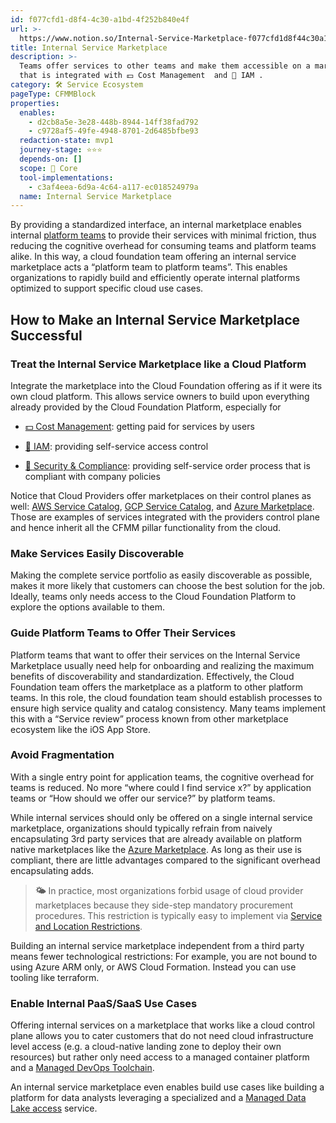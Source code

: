 ```yaml
---
id: f077cfd1-d8f4-4c30-a1bd-4f252b840e4f
url: >-
  https://www.notion.so/Internal-Service-Marketplace-f077cfd1d8f44c30a1bd4f252b840e4f
title: Internal Service Marketplace
description: >-
  Teams offer services to other teams and make them accessible on a marketplace
  that is integrated with 💵 Cost Management  and 🔐 IAM .
category: 🛠 Service Ecosystem
pageType: CFMMBlock
properties:
  enables:
    - d2cb8a5e-3e28-448b-8944-14ff38fad792
    - c9728af5-49fe-4948-8701-2d6485bfbe93
  redaction-state: mvp1
  journey-stage: ⭐️⭐️⭐️
  depends-on: []
  scope: 🏢 Core
  tool-implementations:
    - c3af4eea-6d9a-4c64-a117-ec018524979a
  name: Internal Service Marketplace
---
```


By providing a standardized interface, an internal marketplace enables internal [platform teams](https://teamtopologies.com/key-concepts) to provide their services with minimal friction, thus reducing the cognitive overhead for consuming teams and platform teams alike. In this way, a cloud foundation team offering an internal service marketplace acts a “platform team to platform teams”. This enables organizations to rapidly build and efficiently operate internal platforms optimized to support specific cloud use cases. 

## How to Make an Internal Service Marketplace Successful

### Treat the Internal Service Marketplace like a Cloud Platform

Integrate the marketplace into the Cloud Foundation offering as if it were its own cloud platform. This allows service owners to build upon everything already provided by the Cloud Foundation Platform, especially for

- [💵 Cost Management](../cost-management/readme.md): getting paid for services by users

- [🔐 IAM](../iam/readme.md): providing self-service access control

- [🔖 Security & Compliance](../security-and-compliance/readme.md): providing self-service order process that is compliant with company policies

Notice that Cloud Providers offer marketplaces on their control planes as well: [AWS Service Catalog](https://aws.amazon.com/servicecatalog/), [GCP Service Catalog](https://cloud.google.com/service-catalog), and [Azure Marketplace](https://azuremarketplace.microsoft.com). Those are examples of services integrated with the providers control plane and hence inherit all the CFMM pillar functionality from the cloud.

### Make Services Easily Discoverable

Making the complete service portfolio as easily discoverable as possible, makes it more likely that customers can choose the best solution for the job. Ideally, teams only needs access to the Cloud Foundation Platform to explore the options available to them.

### Guide Platform Teams to Offer Their Services

Platform teams that want to offer their services on the Internal Service Marketplace usually need help for onboarding and realizing the maximum benefits of discoverability and standardization. Effectively, the Cloud Foundation team offers the marketplace as a platform to other platform teams. In this role, the cloud foundation team should establish processes to ensure high service quality and catalog consistency. Many teams implement this with a “Service review” process known from other marketplace ecosystem like the iOS App Store.

### Avoid Fragmentation

With a single entry point for application teams, the cognitive overhead for teams is reduced. No more “where could I find service x?” by application teams or “How should we offer our service?” by platform teams. 

While internal services should only be offered on a single internal service marketplace, organizations should typically refrain from naively encapsulating 3rd party services that are already available on platform native marketplaces like the [Azure Marketplace](https://azuremarketplace.microsoft.com/). As long as their use  is compliant, there are little advantages compared to the significant overhead encapsulating adds. 

> **🌤️** In practice, most organizations forbid usage of cloud provider marketplaces because they side-step mandatory procurement procedures. This restriction is typically easy to implement via [Service and Location Restrictions](../security-and-compliance/service-and-location-restrictions.md).

Building an internal service marketplace independent from a third party means fewer technological restrictions: For example, you are not bound to using Azure ARM only, or AWS Cloud Formation. Instead you can use tooling like terraform.

### Enable Internal PaaS/SaaS Use Cases

Offering internal services on a marketplace that works like a cloud control plane allows you to cater customers that do not need cloud infrastructure level access (e.g. a cloud-native landing zone to deploy their own resources) but rather only need access to a managed container platform and a [Managed DevOps Toolchain](./managed-devops-toolchain.md). 

An internal service marketplace even enables build use cases like building a platform for data analysts leveraging a specialized and a [Managed Data Lake access](./managed-data-lake-access.md) service.


